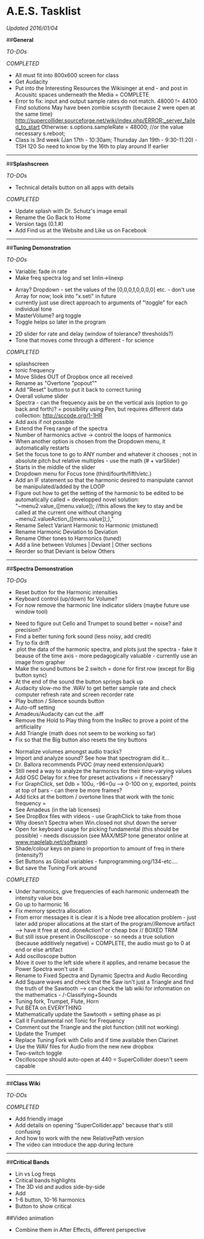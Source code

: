 # A.E.S. Tasklist
_Updated 2016/01/04_

##**General**

_TO-DOs_



_COMPLETED_

* All must fit into 800x600 screen for class
* Get Audacity
* Put into the Interesting Resources the Wikisinger at end - and post in Acousitc spaces underneath the Media = COMPLETE
* Error to fix: input and output sample rates do not match. 48000 != 44100
	Find solutions
	May have been zombie scsynth (because 2 were open at the same time) http://supercollider.sourceforge.net/wiki/index.php/ERROR:_server_failed_to_start
	Otherwise: 
	s.options.sampleRate = 48000; //or the value necessary
	s.reboot; 
* Class is 3rd week (Jan 17th - 10:30am; Thursday Jan 19th - 9:30-11:20) - TSH 120
So need to know by the 16th to play around
If earlier 


* * *
##**Splashscreen**

_TO-DOs_

* Technical details button on all apps with details

_COMPLETED_

* Update splash with Dr. Schutz's image email
* Rename the Go Back to Home
* Version tags (0.1.#)
* Add Find us at the Website and Like us on Facebook

* * *

##**Tuning Demonstration**

_TO-DOs_


</p>

* Variable: fade in rate
* Make freq spectra log and set linlin->linexp

</p>

* Array? Dropdown - set the values of the [0,0,0,1,0,0,0,0] etc. - don't use Array for now; look into "x.seti" in future
*  currently just use direct approach to arguments of "\toggle" for each individual tone
* MasterVolume? arg toggle
* Toggle helps so later in the program 

</p>

* 2D slider for rate and delay (window of tolerance? thresholds?)
* Tone that moves come through a different - for science



_COMPLETED_

* splashscreen
* tonic frequency
* Move Slides OUT of Dropbox once all received
* Rename as "Overtone "popout""
* Add "Reset" button to put it back to correct tuning
* Overall volume slider
* Spectra - can the frequency axis be on the vertical axis (option to go back and forth)? = possibility using Pen, but requires different data collection: http://sccode.org/1-1HR
* Add axis if not possible
* Extend the Freq range of the spectra
* Number of harmonics active -> control the loops of harmonics
* When another option is chosen from the Dropdown menu, it automatically restarts
* Set the focus tone to go to ANY number and whatever it chooses ; not in absolute pitch but relative multiples - use the math (# + varSlider)
* Starts in the middle of the slider
* Dropdown menu for Focus tone (third/fourth/fifth/etc.)
* Add an IF statement so that the harmonic desired to manipulate cannot be manipulated/added by the LOOP
* Figure out how to get the setting of the harmonic to be edited to be automatically called = developped novel solution: "~menu2.value_([menu.value]); //this allows the key to stay and be called at the current one without changing
~menu2.valueAction_([menu.value]);},"
* Rename Select Variant Harmonic to Harmonic (mistuned)
* Rename Harmonic Deviation to Deviation
* Rename Other tones to Harmonics (tuned)
* Add a line between Volumes | Deviant | Other sections
* Reorder so that Deviant is below Others

* * *

##**Spectra Demonstration**

_TO-DOs_

* Reset button for the Harmonic intensities
* Keyboard control (up/down) for Volume?
* For now remove the harmonic line indicator sliders (maybe future use window tool)

</p>

* Need to figure out Cello and Trumpet to sound better = noise? and precision?
* Find a better tuning fork sound (less noisy, add credit)
* Try to fix drift
* .plot the data of the harmonic spectra, and plots just the spectra - fake it beause of the time axis - more pedagogically valuable - currently use an image from grapher
* Make the sound buttons be 2 switch = done for first row (except for Big button sync)
* At the end of the sound the button springs back up
* Audacity slow-mo the .WAV to get better sample rate and check computer refresh rate and screen recorder rate
* Play button / Silence sounds button
* Auto-off setting
* Amadeus/Audacity can cut the .aiff
* Remove the Hold to Play thing from the InsRec to prove a point of the artificiality
* Add Triangle (math does not seem to be working so far)
* Fix so that the Big button also resets the tiny buttons


</p>

* Normalize volumes amongst audio tracks?
* Import and analyze sound? See how that spectrogram did it...
* Dr. Ballora recommends PVOC (may need extension/quark)
* Still need a way to analyze the harmonics for their time-varying values
* Add OSC Delay for x.free for preset activations = if necessary?
* For GraphClick, set 0db = 100u, -96=0u --> 0-100 on y, exported, points at top of bars - can there be more frames?
* Add ticks at the bottom / overtone lines that work with the tonic frequency =
* See Amadeus (in the lab licenses)
* See DropBox files with videos - use GraphClick to take from those
* Why doesn't Spectra when Win.closed not shut down the server
* Open for keyboard usage for picking fundamental (this should be possible) - needs discussion (see MAX/MSP tone generator online at www.maplelab.net/software)
* Shade/colour keys on piano in proportion to amount of freq in there (intensity?)
* Set Buttons as Global variables - funprogramming.org/134-etc....
* But save the Tuning Fork around


_COMPLETED_

* Under harmonics, give frequencies of each harmonic underneath the intensity value box
* Go up to harmonic 16
* Fix memory spectra allocation
* From error messages it is clear it is a Node tree allocation problem - just later add proper allocations at the start of the program//Remove artifact --> have it free at end..doneAction? or cheap box // BOXED TRIM
* But still issue present in Oscilloscope - so needs a true solution (because additively negative) = COMPLETE, the audio must go to 0 at end or else artifact
* Add oscilloscope button
* Move it over to the left side where it applies, and rename becasue the Power Spectra won't use it
* Rename to Fixed Spectra and Dynamic Spectra and Audio Recording
* Add Square waves and check that the Saw isn't just a Triangle and find the truth of the Sawtooth --> can check the lab wiki for information on the mathematics - /-Classifying+Sounds
* Tuning fork, Trumpet, Flute, Horn
* Put BETA on EVERYTHING
* Mathematically update the Sawtooth = setting phase as pi
* Call it Fundamental not Tonic for Frequency
* Comment out the Triangle and the plot function (still not working)
* Update the Trumpet
* Replace Tuning Fork with Cello and if time available then Clarinet
* Use the WAV files for Audio from the new new dropbox
* Two-switch toggle 
* Oscilloscope should auto-open at 440 = SuperCollider doesn't seem capable


* * *

##**Class Wiki**

_TO-DOs_


_COMPLETED_

* Add friendly image
* Add details on opening "SuperCollider.app" because that's still confusing
* And how to work with the new RelativePath version
* The video can introduce the app during lecture


* * *

##**Critical Bands**

* Lin vs Log freqs
* Critical bands highlights
* The 3D vid and audios side-by-side
* Add 
* 1-6 button, 10-16 harmonics
* Button to show critical


##Video animation

* Combine them in After Effects, different perspective
